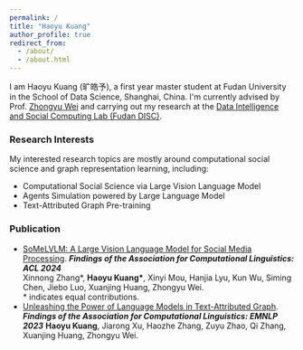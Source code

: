 ```yaml
---
permalink: /
title: "Haoyu Kuang"
author_profile: true
redirect_from: 
  - /about/
  - /about.html
---
```


I am Haoyu Kuang (旷皓予), a first year master student at Fudan University in the School of Data Science, Shanghai, China. I'm currently advised by Prof. [Zhongyu Wei](http://www.fudan-disc.com/people/zywei) and carrying out my research at the [Data Intelligence and Social Computing Lab (Fudan DISC)](http://www.fudan-disc.com/).

### Research Interests

My interested research topics are mostly around computational social science and graph representation learning, including:
- Computational Social Science via Large Vision Language Model
- Agents Simulation powered by Large Language Model
- Text-Attributed Graph Pre-training

### Publication

- [SoMeLVLM: A Large Vision Language Model for Social Media Processing](https://arxiv.org/abs/2402.13022). ***Findings of the Association for Computational Linguistics: ACL 2024***  
  Xinnong Zhang\*, **Haoyu Kuang\***, Xinyi Mou, Hanjia Lyu, Kun Wu, Siming Chen, Jiebo Luo, Xuanjing Huang, Zhongyu Wei.  
  \* indicates equal contributions.
- [Unleashing the Power of Language Models in Text-Attributed Graph](https://aclanthology.org/2023.findings-emnlp.565/). ***Findings of the Association for Computational Linguistics: EMNLP 2023***
  **Haoyu Kuang**, Jiarong Xu, Haozhe Zhang, Zuyu Zhao, Qi Zhang, Xuanjing Huang, Zhongyu Wei.
